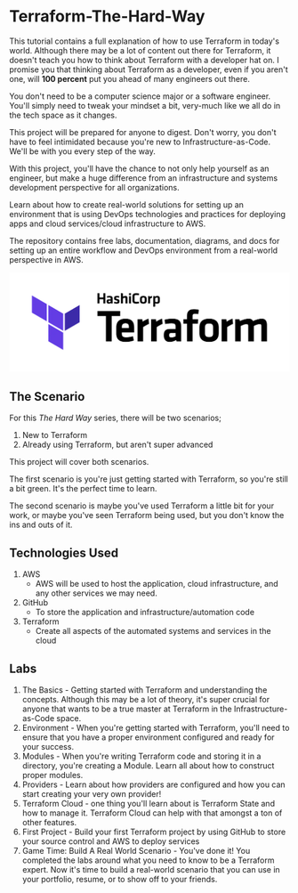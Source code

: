 # Terraform-The-Hard-Way

This tutorial contains a full explanation of how to use Terraform in today's world. Although there may be a lot of content out there for Terraform, it doesn't teach you how to think about Terraform with a developer hat on. I promise you that thinking about Terraform as a developer, even if you aren't one, will **100 percent** put you ahead of many engineers out there.

You don't need to be a computer science major or a software engineer. You'll simply need to tweak your mindset a bit, very-much like we all do in the tech space as it changes.

This project will be prepared for anyone to digest. Don't worry, you don't have to feel intimidated because you're new to Infrastructure-as-Code. We'll be with you every step of the way.

With this project, you'll have the chance to not only help yourself as an engineer, but make a huge difference from an infrastructure and systems development perspective for all organizations.

Learn about how to create real-world solutions for setting up an environment that is using DevOps technologies and practices for deploying apps and cloud services/cloud infrastructure to AWS.

The repository contains free labs, documentation, diagrams, and docs for setting up an entire workflow and DevOps environment from a real-world perspective in AWS.

![](images/terraform.jpg)

## The Scenario

For this *The Hard Way* series, there will be two scenarios;
1. New to Terraform
2. Already using Terraform, but aren't super advanced

This project will cover both scenarios.

The first scenario is you're just getting started with Terraform, so you're still a bit green. It's the perfect time to learn.

The second scenario is maybe you've used Terraform a little bit for your work, or maybe you've seen Terraform being used, but you don't know the ins and outs of it.

## Technologies Used

1. AWS
    - AWS will be used to host the application, cloud infrastructure, and any other services we may need.
2. GitHub
    - To store the application and infrastructure/automation code
3. Terraform
   - Create all aspects of the automated systems and services in the cloud

## Labs
1. The Basics - Getting started with Terraform and understanding the concepts. Although this may be a lot of theory, it's super crucial for anyone that wants to be a true master at Terraform in the Infrastructure-as-Code space.
2. Environment - When you're getting started with Terraform, you'll need to ensure that you have a proper environment configured and ready for your success.
3. Modules - When you're writing Terraform code and storing it in a directory, you're creating a Module. Learn all about how to construct proper modules.
4. Providers - Learn about how providers are configured and how you can start creating your very own provider!
5. Terraform Cloud - one thing you'll learn about is Terraform State and how to manage it. Terraform Cloud can help with that amongst a ton of other features.
6. First Project - Build your first Terraform project by using GitHub to store your source control and AWS to deploy services
7. Game Time: Build A Real World Scenario - You've done it! You completed the labs around what you need to know to be a Terraform expert. Now it's time to build a real-world scenario that you can use in your portfolio, resume, or to show off to your friends.